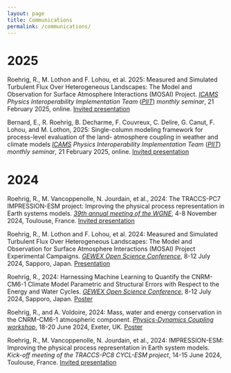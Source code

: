 ```yaml
---
layout: page
title: Communications
permalink: /communications/
---
```


# 2025

Roehrig, R., M. Lothon and F. Lohou, et al. 2025: Measured and Simulated Turbulent Flux Over Heterogeneous Landscapes: The Model and Observation for Surface Atmosphere Interactions (MOSAI) Project.  [*ICAMS*](https://www.icams-portal.gov/) *Physics Interoperability Implementation Team* ([*PIIT*](https://ams.confex.com/ams/105ANNUAL/meetingapp.cgi/Paper/451892)) *monthly seminar*, 21 February 2025, online. [Invited presentation](https://sdrive.cnrs.fr/s/7qXXmJnB6g2KDwB)

Bernard, E., R. Roehrig, B. Decharme, F. Couvreux, C. Delire, G. Canut, F. Lohou, and M. Lothon, 2025: Single-column modeling framework for process-level evaluation of the land- atmosphere coupling in weather and climate models [*ICAMS*](https://www.icams-portal.gov/) *Physics Interoperability Implementation Team* ([*PIIT*](https://ams.confex.com/ams/105ANNUAL/meetingapp.cgi/Paper/451892)) *monthly seminar*, 21 February 2025, online. [Invited presentation](https://sdrive.cnrs.fr/s/EifzoHBitGTTDJ9)

# 2024

Roehrig, R., M. Vancoppenolle, N. Jourdain, et al., 2024: The TRACCS-PC7 IMPRESSION-ESM project: Improving the physical process representation in Earth systems models. [*39th annual meeting of the WGNE*](https://www.wcrp-esmo.org/events/wgne39-wgsip25-annual-meetings), 4-8 November 2024, Toulouse, France. [Invited presentation](https://sdrive.cnrs.fr/s/cQojTq8jHCsDkqD)

Roehrig, R., M. Lothon and F. Lohou, et al. 2024: Measured and Simulated Turbulent Flux Over Heterogeneous Landscapes: The Model and Observation for Surface Atmosphere Interactions (MOSAI) Project Experimental Campaigns. [*GEWEX Open Science Conference*](https://www.gewexevents.org/meetings/gewex-osc2024/), 8-12 July 2024, Sapporo, Japan. [Presentation](https://www.gewexevents.org/index.php?gf-download=2024%2F07%2FWed-Session07-1100_Roehrig_Romain.pdf&form-id=153&field-id=15&hash=0076ce948d041f8781e5438691d37aa429e59174d897cdb8ad68434295ab86d5)

Roehrig, R., 2024: Harnessing Machine Learning to Quantify the CNRM-CM6-1 Climate Model Parametric and Structural Errors with Respect to the Energy and Water Cycles. [*GEWEX Open Science Conference*](https://www.gewexevents.org/meetings/gewex-osc2024/), 8-12 July 2024, Sapporo, Japan. [Poster](https://www.gewexevents.org/index.php?gf-download=2024%2F07%2FTue-14-P27_Roehrig-Romain.pdf&form-id=154&field-id=15&hash=dfef445d22e49faec7617d291397f09246273a6163c557a7395470c3a3f0f4ca)

Roehrig, R., and A. Voldoire, 2024: Mass, water and energy conservation in the CNRM-CM6-1 atmospheric component. [*Physics-Dynamics Coupling workshop*](https://sites.google.com/view/pdc24), 18-20 June 2024, Exeter, UK. [Poster](https://sdrive.cnrs.fr/s/jX9TKpZQnL5deTj) 

Roehrig, R., M. Vancoppenolle, N. Jourdain, et al., 2024: IMPRESSION-ESM: Improving the physical process representation in Earth system models. *Kick-off meeting of the TRACCS-PC8 CYCL-ESM project*, 14-15 June 2024, Toulouse, France. [Invited presentation](https://sdrive.cnrs.fr/s/YfiEy3sAZmcBMAr)


